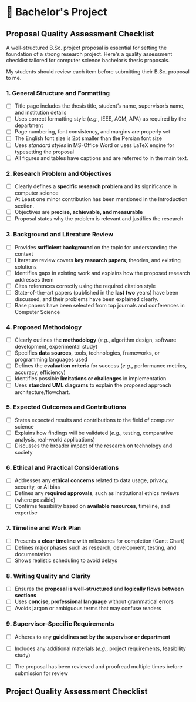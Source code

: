 # 📌 Bachelor's Project 


## Proposal Quality Assessment Checklist

A well-structured B.Sc. project proposal is essential for setting the foundation of a strong research project. Here's a quality assessment checklist tailored for computer science bachelor’s thesis proposals.

My students should review each item before submitting their B.Sc. proposal to me.


### **1. General Structure and Formatting**
- [ ] Title page includes the thesis title, student’s name, supervisor’s name, and institution details
- [ ] Uses correct formatting style (_e.g._, IEEE, ACM, APA) as required by the department  
- [ ] Page numbering, font consistency, and margins are properly set 
- [ ] The English font size is 2pt smaller than the Persian font size
- [ ] Uses _standard styles_ in MS-Office Word or uses LaTeX engine for typesetting the proposal
- [ ] All figures and tables have captions and are referred to in the main text.

### **2. Research Problem and Objectives**
- [ ] Clearly defines a **specific research problem** and its significance in computer science
- [ ] At Least one minor contribution has been mentioned in the Introduction section.
- [ ] Objectives are **precise, achievable, and measurable**  
- [ ] Proposal states why the problem is relevant and justifies the research

### **3. Background and Literature Review**
- [ ] Provides **sufficient background** on the topic for understanding the context  
- [ ] Literature review covers **key research papers**, theories, and existing solutions  
- [ ] Identifies gaps in existing work and explains how the proposed research addresses them  
- [ ] Cites references correctly using the required citation style 
- [ ] State-of-the-art papers (published in the **last two** years) have been discussed, and their problems have been explained clearly.
- [ ] Base papers have been selected from top journals and conferences in Computer Science

### **4. Proposed Methodology**
- [ ] Clearly outlines the **methodology** (_e.g._, algorithm design, software development, experimental study)  
- [ ] Specifies **data sources**, tools, technologies, frameworks, or programming languages used  
- [ ] Defines the **evaluation criteria** for success (_e.g._, performance metrics, accuracy, efficiency)  
- [ ] Identifies possible **limitations or challenges** in implementation
- [ ] Uses **standard UML diagrams** to explain the proposed approach architecture/flowchart.

### **5. Expected Outcomes and Contributions**
- [ ] States expected results and contributions to the field of computer science  
- [ ] Explains how findings will be validated (_e.g._, testing, comparative analysis, real-world applications)  
- [ ] Discusses the broader impact of the research on technology and society

### **6. Ethical and Practical Considerations**
- [ ] Addresses any **ethical concerns** related to data usage, privacy, security, or AI bias  
- [ ] Defines any **required approvals**, such as institutional ethics reviews (where possible)
- [ ] Confirms feasibility based on **available resources**, timeline, and expertise

### **7. Timeline and Work Plan**
- [ ] Presents a **clear timeline** with milestones for completion (Gantt Chart)
- [ ] Defines major phases such as research, development, testing, and documentation  
- [ ] Shows realistic scheduling to avoid delays

### **8. Writing Quality and Clarity**
- [ ] Ensures the **proposal is well-structured** and **logically flows between sections**
- [ ] Uses **concise, professional language** without grammatical errors  
- [ ] Avoids jargon or ambiguous terms that may confuse readers  

### **9. Supervisor-Specific Requirements**
- [ ] Adheres to any **guidelines set by the supervisor or department**
- [ ] Includes any additional materials (_e.g._, project requirements, feasibility study)
- [ ] The proposal has been reviewed and proofread multiple times before submission for review



## Project Quality Assessment Checklist
